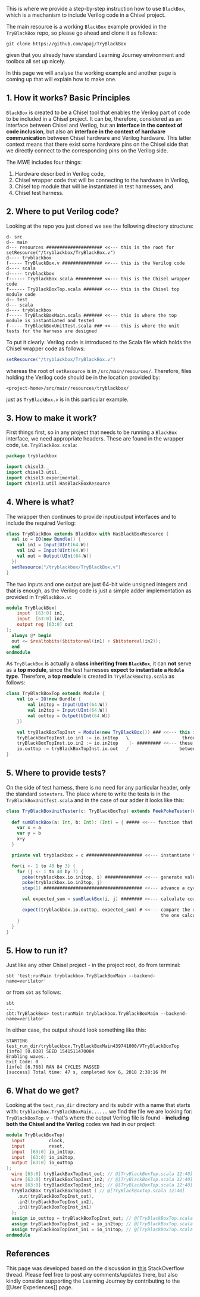 This is where we provide a step-by-step instruction how to use `BlackBox`, which is a mechanism to include Verilog code in a Chisel project.

The main resource is a working `BlackBox` example provided in the `TryBlackBox` repo, so please go ahead and clone it as follows:

```
git clone https://github.com/apaj/TryBlackBox
```

given that you already have standard Learning Journey environment and toolbox all set up nicely.

In this page we will analyse the working example and another page is coming up that will explain how to make one.

## 1. How it works? Basic Principles

`BlackBox` is created to be a Chisel tool that enables the Verilog part of code to be included in a Chisel project. It can be, therefore, considered as an interface between Chisel and Verilog, but an **interface in the context of code inclusion**, but also an **interface in the context of hardware communication** between Chisel hardware and Verilog hardware. This latter context means that there exist some hardware pins on the Chisel side that we directly connect to the corresponding pins on the Verilog side.

The MWE includes four things:
1. Hardware described in Verilog code,
2. Chisel wrapper code that will be connecting to the hardware in Verilog,
3. Chisel top module that will be instantiated in test harnesses, and 
4. Chisel test harness.

## 2. Where to put Verilog code?

Looking at the repo you just cloned we see the following directory structure:

```
d- src 
d-- main
d--- resources ##################### <<--- this is the root for setResource("/tryblackbox/TryBlackBox.v")
d---- tryblackbox
f----- TryBlackBox.v ############### <<--- this is the Verilog code
d---- scala 
d----- tryblackbox
f------ TryBlackBox.scala ########## <<--- this is the Chisel wrapper code
f------ TryBlackBoxTop.scala ####### <<--- this is the Chisel top module code
d-- test
d--- scala
d---- tryblackbox
f----- TryBlackBoxMain.scala ####### <<--- this is where the top module is instantiated and tested
f----- TryBlackBoxUnitTest.scala ### <<--- this is where the unit tests for the harness are designed
```

To put it clearly: Verilog code is introduced to the Scala file which holds the Chisel wrapper code as follows:

```scala
setResource("/tryblackbox/TryBlackBox.v")
```
whereas the root of `setResource` is in `/src/main/resources/`. Therefore, files holding the Verilog code should be in the location provided by:

```
<project-home>/src/main/resources/tryblackbox/
```

just as `TryBlackBox.v` is in this particular example.

## 3. How to make it work?

First things first, so in any project that needs to be running a `BlackBox` interface, we need appropriate headers. These are found in the wrapper code, i.e. `TryBlackBox.scala`:

```scala
package tryblackbox

import chisel3._
import chisel3.util._
import chisel3.experimental._
import chisel3.util.HasBlackBoxResource
```

## 4. Where is what?

The wrapper then continues to provide input/output interfaces and to include the required Verilog:

```scala
class TryBlackBox extends BlackBox with HasBlackBoxResource {
  val io = IO(new Bundle() {
    val in1 = Input(UInt(64.W))
    val in2 = Input(UInt(64.W))
    val out = Output(UInt(64.W))
  })
  setResource("/tryblackbox/TryBlackBox.v")
}
```

The two inputs and one output are just 64-bit wide unsigned integers and that is enough, as the Verilog code is just a simple adder implementation as provided in `TryBlackBox.v`:

```verilog
module TryBlackBox(
    input  [63:0] in1,
    input  [63:0] in2,
    output reg [63:0] out
);
  always @* begin
  out <= $realtobits($bitstoreal(in1) + $bitstoreal(in2));
  end
endmodule
```

As `TryBlackBox` is actually a **class inheriting from `BlackBox`**, it can **not** serve as a **top module**, since the test harnesses **expect to instantiate a `Module` type**. Therefore, a **top module** is created in `TryBlackBoxTop.scala` as follows:

```scala
class TryBlackBoxTop extends Module {
	val io = IO(new Bundle {
		val in1top = Input(UInt(64.W))
		val in2top = Input(UInt(64.W))
		val outtop = Output(UInt(64.W))
	})

	val tryBlackBoxTopInst = Module(new TryBlackBox()) ### <<--- this is where Verilog is instantiated
	tryBlackBoxTopInst.io.in1 := io.in1top   \                    through a Chisel wrapper
	tryBlackBoxTopInst.io.in2 := io.in2top    |- ######### <<--- these three lines represent hardware interface
	io.outtop := tryBlackBoxTopInst.io.out   /                   between Chisel project and Verilog code
}
```

## 5. Where to provide tests?

On the side of test harness, there is no need for any particular header, only the standard `iotesters`. The place where to write the tests is in the `TryBlackBoxUnitTest.scala` and in the case of our adder it looks like this:

```scala
class TryBlackBoxUnitTester(c: TryBlackBoxTop) extends PeekPokeTester(c) {
  
  def sumBlackBox(a: Int, b: Int): (Int) = { ##### <<--- function that calculates the correct result
    var x = a
    var y = b
    x+y
  }

  private val tryblackbox = c ##################### <<--- instantiate the top module

  for(i <- 1 to 40 by 3) {
    for (j <- 1 to 40 by 7) {
      poke(tryblackbox.io.in1top, i) ############## <<--- generate values for inputs
      poke(tryblackbox.io.in2top, j)
      step(1) ##################################### <<--- advance a cycle

      val expected_sum = sumBlackBox(i, j) ######## <<--- calculate correct result by software

      expect(tryblackbox.io.outtop, expected_sum) # <<--- compare the result obtained in hardware with
                                                          the one calculated by software (sumBlackBox function)
    }
  }
}
```

## 5. How to run it?

Just like any other Chisel project - in the project root, do from terminal:

```
sbt 'test:runMain tryblackbox.TryBlackBoxMain --backend-name=verilator'
```

or from `sbt` as follows:

```
sbt
...
sbt:TryBlackBox> test:runMain tryblackbox.TryBlackBoxMain --backend-name=verilator
```

In either case, the output should look something like this:

```
STARTING test_run_dir/tryblackbox.TryBlackBoxMain439741000/VTryBlackBoxTop
[info] [0.038] SEED 1541511470084
Enabling waves..
Exit Code: 0
[info] [6.768] RAN 84 CYCLES PASSED
[success] Total time: 47 s, completed Nov 6, 2018 2:38:16 PM
```

## 6. What do we get?

Looking at the `test_run_dir` directory and its subdir with a name that starts with: `tryblackbox.TryBlackBoxMain......` we find the file we are looking for: `TryBlackBoxTop.v` - that's where the output Verilog file is found - **including both the Chisel and the Verilog** codes we had in our project:

```verilog
module TryBlackBoxTop(
  input         clock,
  input         reset,
  input  [63:0] io_in1top,
  input  [63:0] io_in2top,
  output [63:0] io_outtop
);
  wire [63:0] tryBlackBoxTopInst_out; // @[TryBlackBoxTop.scala 12:40]
  wire [63:0] tryBlackBoxTopInst_in2; // @[TryBlackBoxTop.scala 12:40]
  wire [63:0] tryBlackBoxTopInst_in1; // @[TryBlackBoxTop.scala 12:40]
  TryBlackBox tryBlackBoxTopInst ( // @[TryBlackBoxTop.scala 12:40]
    .out(tryBlackBoxTopInst_out),
    .in2(tryBlackBoxTopInst_in2),
    .in1(tryBlackBoxTopInst_in1)
  );
  assign io_outtop = tryBlackBoxTopInst_out; // @[TryBlackBoxTop.scala 15:19]
  assign tryBlackBoxTopInst_in2 = io_in2top; // @[TryBlackBoxTop.scala 14:35]
  assign tryBlackBoxTopInst_in1 = io_in1top; // @[TryBlackBoxTop.scala 13:35]
endmodule
```

## References

This page was developed based on the discussion in [this](https://stackoverflow.com/questions/52880180/the-type-mismatch-error-while-using-chisel3-blackbox) StackOverflow thread. Please feel free to post any comments/updates there, but also kindly consider supporting the Learning Journey by contributing to the [[User Experiences]] page.